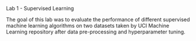Lab 1 - Supervised Learning

The goal of this lab was to evaluate the performance of different supervised machine learning algorithms on two datasets taken by UCI Machine Learning repository after data pre-processing and hyperparameter tuning.